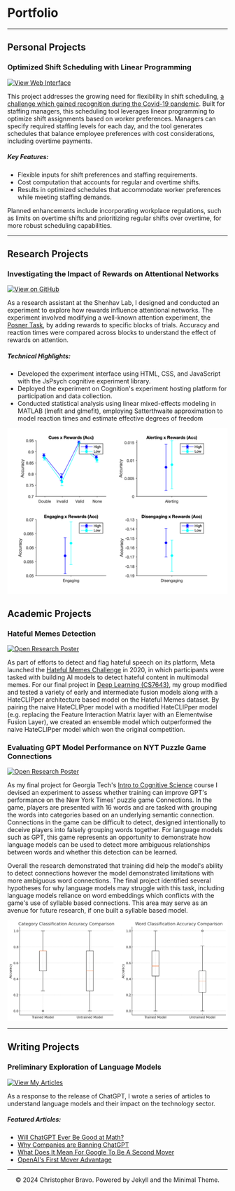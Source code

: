 # Portfolio
---
## Personal Projects

### Optimized Shift Scheduling with Linear Programming

[![View Web Interface](https://img.shields.io/badge/GitHub-View_Web_Interface-blue?logo=GitHub)](https://cbravo8.pythonanywhere.com/input)

This project addresses the growing need for flexibility in shift scheduling, [a challenge which gained recognition during the Covid-19 pandemic](https://shift.hks.harvard.edu/wp-content/uploads/2022/01/COVIDUpdate_Brief_Final.pdf). Built for staffing managers, this scheduling tool leverages linear programming to optimize shift assignments based on worker preferences. Managers can specify required staffing levels for each day, and the tool generates schedules that balance employee preferences with cost considerations, including overtime payments.

##### Key Features:
- Flexible inputs for shift preferences and staffing requirements.  
- Cost computation that accounts for regular and overtime shifts.  
- Results in optimized schedules that accommodate worker preferences while meeting staffing demands.

Planned enhancements include incorporating workplace regulations, such as limits on overtime shifts and prioritizing regular shifts over overtime, for more robust scheduling capabilities.

---
## Research Projects

### Investigating the Impact of Rewards on Attentional Networks

[![View on GitHub](https://img.shields.io/badge/GitHub-View_on_GitHub-blue?logo=GitHub)](https://github.com/Christopher-Bravo-Ibanez/Exploring-Rewards-Influence-on-Posner-Task)

As a research assistant at the Shenhav Lab, I designed and conducted an experiment to explore how rewards influence attentional networks. The experiment involved modifying a well-known attention experiment, the [Posner Task](https://www.sciencedirect.com/science/article/abs/pii/S1053811905000984?via%3Dihub), by adding rewards to specific blocks of trials. Accuracy and reaction times were compared across blocks to understand the effect of rewards on attention.

##### Technical Highlights:
- Developed the experiment interface using HTML, CSS, and JavaScript with the JsPsych cognitive experiment library.
- Deployed the experiment on Cognition's experiment hosting platform for participation and data collection.
- Conducted statistical analysis using linear mixed-effects modeling in MATLAB (lmefit and glmefit), employing Satterthwaite approximation to model reaction times and estimate effective degrees of freedom

<center><img src="images/Posner.png"/></center>


## Academic Projects

### Hateful Memes Detection

[![Open Research Poster](https://img.shields.io/badge/PDF-Open_Research_Paper-blue?logo=adobe-acrobat-reader&logoColor=white)](pdf/HatefulMemes.pdf)

As part of efforts to detect and flag hateful speech on its platform, Meta launched the [Hateful Memes Challenge](https://ai.meta.com/blog/hateful-memes-challenge-and-data-set/) in 2020, in which participants were tasked with building AI models to detect hateful content in multimodal memes. For our final project in [Deep Learning (CS7643)](https://omscs.gatech.edu/cs-7643-deep-learning), my group modified and tested a variety of early and intermediate fusion models along with a HateCLIPper architecture based model on the Hateful Memes dataset. By pairing the naive HateCLIPper model with a modified HateCLIPper model (e.g. replacing the Feature Interaction Matrix layer with an Elementwise Fusion Layer), we created an ensemble model which outperformed the naive HateCLIPper model which won the original competition.

### Evaluating GPT Model Performance on NYT Puzzle Game Connections

[![Open Research Poster](https://img.shields.io/badge/PDF-Open_Research_Paper-blue?logo=adobe-acrobat-reader&logoColor=white)](pdf/Connections.pdf)

As my final project for Georgia Tech's [Intro to Cognitive Science](https://omscs.gatech.edu/cs-6795-introduction-cognitive-science) course I devised an experiment to assess whether training can improve GPT's performance on the New York Times' puzzle game Connections. In the game, players are presented with 16 words and are tasked with grouping the words into categories based on an underlying semantic connection. Connections in the game can be difficult to detect, designed intentionally to deceive players into falsely grouping words together. For language models such as GPT, this game represents an opportunity to demonstrate how language models can be used to detect more ambiguous relationships between words and whether this detection can be learned.

Overall the research demonstrated that training did help the model's ability to detect connections however the model demonstrated limitations with more ambiguous word connections. The final project identified several hypotheses for why language models may struggle with this task, including language models reliance on word embeddings which conflicts with the game's use of syllable based connections. This area may serve as an avenue for future research, if one built a syllable based model. 

<center><img src="images/Connections.png"/></center>



---
## Writing Projects

### Preliminary Exploration of Language Models

[![View My Articles](https://img.shields.io/badge/Medium-View_My_Articles-grey?logo=medium&labelColor=black)](https://medium.com/@christopher.bravo.ibanez)

As a response to the release of ChatGPT, I wrote a series of articles to understand language models and their impact on the technology sector.

##### Featured Articles:
- [Will ChatGPT Ever Be Good at Math?](https://medium.com/byte-sized-insights/will-chatgpt-ever-be-good-at-math-c3ad3215b6e7)
- [Why Companies are Banning ChatGPT](https://medium.com/byte-sized-insights/why-companies-are-banning-chatgpt-e1e54352457c)
- [What Does It Mean For Google To Be A Second Mover](https://medium.com/byte-sized-insights/what-does-it-mean-for-google-to-be-a-second-mover-e8b24ded89dd)
- [OpenAI's First Mover Advantage](https://medium.com/byte-sized-insights/the-benefits-of-being-first-85656ea19dee)

---
<center>© 2024 Christopher Bravo. Powered by Jekyll and the Minimal Theme.</center>